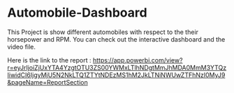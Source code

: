 # Automobile-Dashboard

This Project is show different automobiles with respect to the their horsepower and RPM. You can check out the interactive dashboard and the video file. 

Here is the link to the report : https://app.powerbi.com/view?r=eyJrIjoiZjUxYTA4YzgtOTU3ZS00YWMxLTlhNDgtMmJhMDA0MmM3YTQzIiwidCI6IjgyMjU5N2NkLTQ1ZTYtNDEzMS1hM2JkLTNiNWUwZTFhNzI0MyJ9&pageName=ReportSection
